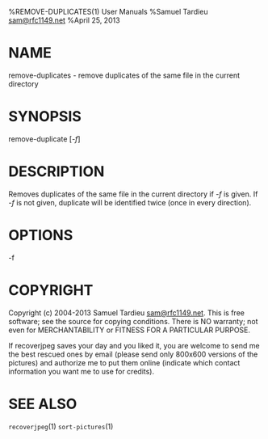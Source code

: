 %REMOVE-DUPLICATES(1) User Manuals
%Samuel Tardieu <sam@rfc1149.net>
%April 25, 2013

# NAME

remove-duplicates - remove duplicates of the same file in the current directory

# SYNOPSIS

remove-duplicate [*-f*]

# DESCRIPTION

Removes duplicates of the same file in the current directory if *-f*
is given. If *-f* is not given, duplicate will be identified twice
(once in every direction).

# OPTIONS

-f

# COPYRIGHT

Copyright (c) 2004-2013 Samuel Tardieu <sam@rfc1149.net>.
This is free software; see the source for copying conditions. There is
NO warranty; not even for MERCHANTABILITY or FITNESS FOR A PARTICULAR
PURPOSE.

If recoverjpeg saves your day and you liked it, you are welcome
to send me the best rescued ones by email (please send only 800x600
versions of the pictures) and authorize me to put them online
(indicate which contact information you want me to use for credits).

# SEE ALSO

`recoverjpeg`(1) `sort-pictures`(1)
